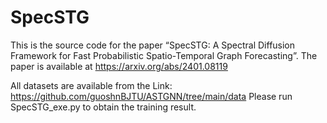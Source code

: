 # SpecSTG
This is the source code for the paper “SpecSTG: A Spectral Diffusion Framework for Fast Probabilistic Spatio-Temporal Graph Forecasting”.
The paper is available at https://arxiv.org/abs/2401.08119

All datasets are available from the Link: https://github.com/guoshnBJTU/ASTGNN/tree/main/data 
Please run SpecSTG_exe.py to obtain the training result. 
